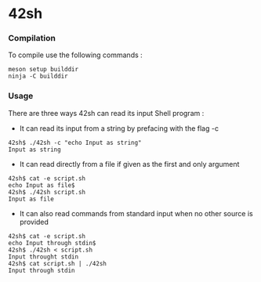 # 42sh

### Compilation

To compile use the following commands :
```
meson setup builddir
ninja -C builddir
```

### Usage

There are three ways 42sh can read its input Shell program :

- It can read its input from a string by prefacing with the flag -c
```
42sh$ ./42sh -c "echo Input as string"
Input as string
```
- It can read directly from a file if given as the first and only argument
```
42sh$ cat -e script.sh
echo Input as file$
42sh$ ./42sh script.sh
Input as file
```
- It can also read commands from standard input when no other source is provided
```
42sh$ cat -e script.sh
echo Input through stdin$
42sh$ ./42sh < script.sh
Input throught stdin
42sh$ cat script.sh | ./42sh
Input through stdin
```
